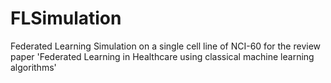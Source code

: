 # FLSimulation
Federated Learning Simulation on a single cell line of NCI-60 for the review paper 'Federated Learning in Healthcare using classical machine learning algorithms'

